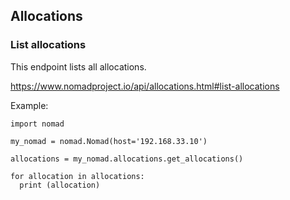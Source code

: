 ## Allocations

### List allocations

This endpoint lists all allocations.

https://www.nomadproject.io/api/allocations.html#list-allocations

Example:

```
import nomad

my_nomad = nomad.Nomad(host='192.168.33.10')

allocations = my_nomad.allocations.get_allocations()

for allocation in allocations:
  print (allocation)
```

